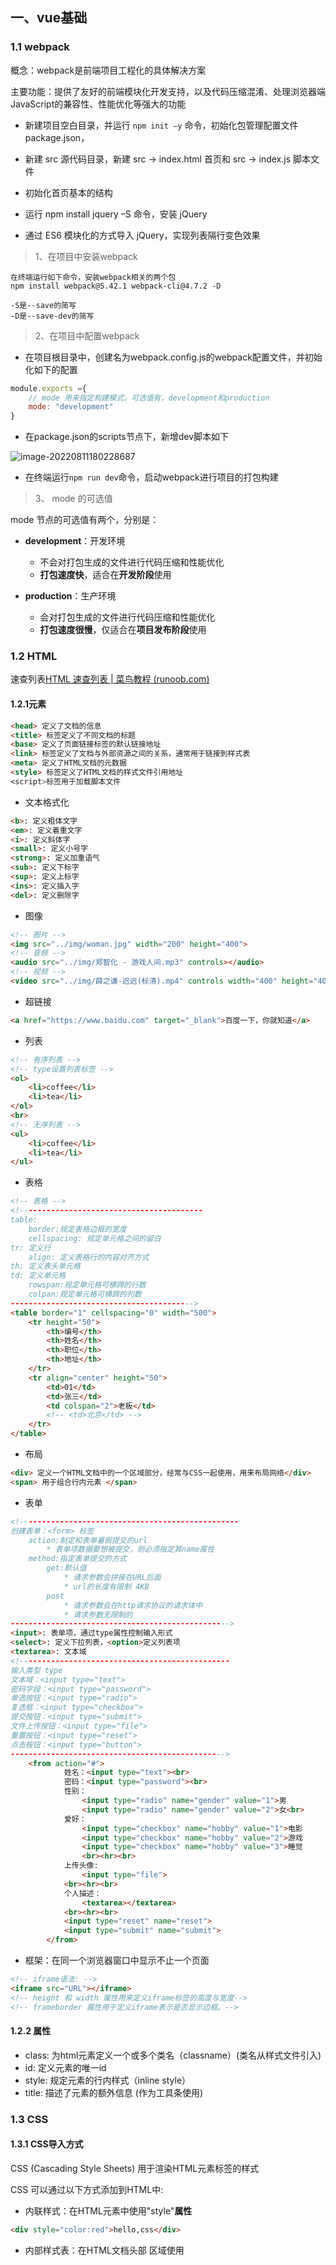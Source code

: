 ## 一、vue基础

### 1.1 webpack

概念：webpack是前端项目工程化的具体解决方案

主要功能：提供了友好的前端模块化开发支持，以及代码压缩混淆、处理浏览器端JavaScript的兼容性、性能优化等强大的功能

+ 新建项目空白目录，并运行 `npm init –y` 命令，初始化包管理配置文件 package.json，
+ 新建 src 源代码目录，新建 src -> index.html 首页和 src -> index.js 脚本文件

+ 初始化首页基本的结构
+ 运行 npm install jquery –S 命令，安装 jQuery
+ 通过 ES6 模块化的方式导入 jQuery，实现列表隔行变色效果

> 1、在项目中安装webpack

```
在终端运行如下命令，安装webpack相关的两个包
npm install webpack@5.42.1 webpack-cli@4.7.2 -D

-S是--save的简写
-D是--save-dev的简写
```

> 2、在项目中配置webpack

+ 在项目根目录中，创建名为webpack.config.js的webpack配置文件，并初始化如下的配置

```js
module.exports ={
    // mode 用来指定构建模式，可选值有，development和production
    mode: "development"
}
```

+ 在package.json的scripts节点下，新增dev脚本如下

![image-20220811180228687](E:\savefile\typora\image\image-20220811180228687.png)

+ 在终端运行`npm run dev`命令，启动webpack进行项目的打包构建

> 3、 mode 的可选值

mode 节点的可选值有两个，分别是：

+ **development**：开发环境
  + 不会对打包生成的文件进行代码压缩和性能优化
  + **打包速度快**，适合在**开发阶段**使用

+ **production**：生产环境
  + 会对打包生成的文件进行代码压缩和性能优化
  + **打包速度很慢**，仅适合在**项目发布阶段**使用

### 1.2 HTML

速查列表[HTML 速查列表 | 菜鸟教程 (runoob.com)](https://www.runoob.com/html/html-quicklist.html)

#### 1.2.1元素

```html
<head> 定义了文档的信息
<title> 标签定义了不同文档的标题
<base> 定义了页面链接标签的默认链接地址
<link> 标签定义了文档与外部资源之间的关系，通常用于链接到样式表
<meta> 定义了HTML文档的元数据
<style> 标签定义了HTML文档的样式文件引用地址
<script>标签用于加载脚本文件
```

+ 文本格式化

```html
<b>: 定义粗体文字
<em>: 定义着重文字
<i>: 定义斜体字
<small>: 定义小号字
<strong>: 定义加重语气
<sub>: 定义下标字
<sup>: 定义上标字
<ins>: 定义插入字
<del>: 定义删除字
```

+ 图像

```html
<!-- 图片 -->
<img src="../img/woman.jpg" width="200" height="400">
<!-- 音频 -->
<audio src="../img/郑智化 - 游戏人间.mp3" controls></audio>
<!-- 视频 -->
<video src="../img/薛之谦-迟迟(标清).mp4" controls width="400" height="400"></video>
```

+ 超链接

```html
<a href="https://www.baidu.com" target="_blank">百度一下，你就知道</a>
```

+ 列表

```html
<!-- 有序列表 -->
<!-- type设置列表标签 -->
<ol>
    <li>coffee</li>
    <li>tea</li>
</ol>
<br>
<!-- 无序列表 -->
<ul>
	<li>coffee</li>	
    <li>tea</li>
</ul>
```

+ 表格

```html
<!-- 表格 -->
<!-----------------------------------------
table:
    border:规定表格边框的宽度
    cellspacing: 规定单元格之间的留白
tr: 定义行
	align: 定义表格行的内容对齐方式
th: 定义表头单元格
td: 定义单元格
	rowspan:规定单元格可横跨的行数
	colpan:规定单元格可横跨的列数
----------------------------------------->
<table border="1" cellspacing="0" width="500">
    <tr height="50">
        <th>编号</th>
        <th>姓名</th>
        <th>职位</th>
        <th>地址</th>
    </tr>
    <tr align="center" height="50">
        <td>01</td>
        <td>张三</td>
        <td colspan="2">老板</td>
        <!-- <td>北京</td> -->
    </tr>
</table>
```

+ 布局

```html
<div> 定义一个HTML文档中的一个区域部分，经常与CSS一起使用，用来布局网络</div>
<span> 用于组合行内元素 </span>
```

+ 表单

```html
<!-------------------------------------------------
创建表单：<form> 标签
    action:制定和表单暑假提交的url
    	* 表单项数据要想被提交，则必须指定其name属性
    method:指定表单提交的方式
    	get:默认值
    		* 请求参数会拼接在URL后面
    		* url的长度有限制 4KB
    	post
    		* 请求参数会在http请求协议的请求体中
    		* 请求参数无限制的
------------------------------------------------->
<input>: 表单项，通过type属性控制输入形式
<select>: 定义下拉列表，<option>定义列表项
<textarea>: 文本域
<!-----------------------------------------------
输入类型 type
文本域：<input type="text"> 
密码字段：<input type="password">
单选按钮：<input type="radio">
复选框：<input type="checkbox">
提交按钮：<input type="submit"> 
文件上传按钮：<input type="file"> 
重置按钮：<input type="reset"> 
点击按钮：<input type="button"> 
------------------------------------------------>
    <from action="#"> 
            姓名：<input type="text"><br>
            密码：<input type="password"><br>
            性别：
                <input type="radio" name="gender" value="1">男
                <input type="radio" name="gender" value="2">女<br>
            爱好：
                <input type="checkbox" name="hobby" value="1">电影
                <input type="checkbox" name="hobby" value="2">游戏
                <input type="checkbox" name="hobby" value="3">睡觉
                <br><hr><br>
            上传头像: 
                <input type="file">
            <br><hr><br>
            个人描述：
                <textarea></textarea>
            <br><hr><br>
            <input type="reset" name="reset">
            <input type="submit" name="submit">
        </from>
```

+ 框架：在同一个浏览器窗口中显示不止一个页面

```html
<!-- iframe语法: -->
<iframe src="URL"></iframe>
<!-- height 和 width 属性用来定义iframe标签的高度与宽度-->
<!-- frameborder 属性用于定义iframe表示是否显示边框。-->
```

#### 1.2.2 属性

+ class: 为html元素定义一个或多个类名（classname）(类名从样式文件引入)
+ id: 定义元素的唯一id
+ style:  规定元素的行内样式（inline style）
+ title: 描述了元素的额外信息 (作为工具条使用)

### 1.3 CSS

#### 1.3.1 CSS导入方式

CSS (Cascading Style Sheets) 用于渲染HTML元素标签的样式

CSS 可以通过以下方式添加到HTML中:

- 内联样式：在HTML元素中使用"style"**属性**

```html
<div style="color:red">hello,css</div>
```

- 内部样式表：在HTML文档头部 <head> 区域使用<style> **元素** 来包含CSS

```html
<style>
    div{
        color: blue;
    }
</style>
```

- 外部样式表：使用外部 CSS **文件**

```html
<link href="../css/1.css" rel="stylesheet">

css文件
p{
    color: green;
}
```

#### 1.3.2 CSS 选择器

+ 元素选择器

```html
元素名称{color:red;}
---------------------------
div{color:red;}
```

+ id选择器

```html
#id属性值{color:red;}
---------------------------
#name{color:red;}

<div id="name">hello css2</div>
```

+ 类选择器class

```html
.class属性值{color:red;}
---------------------------
.cls{color:red;}

<div class="cls">hello css3</div>
```

#### 1.3.3 CSS属性

[如何添加 CSS (w3school.com.cn)](https://www.w3school.com.cn/css/css_shiyong.asp)

### 1.4 JavaScript

JavaScript是一门跨平台、面向对象的脚本语言，来控制网页行为，是网页能够交互

#### 1.4.1 JavaScript引入方式

+ 内部脚本

```javascript
<script>alert("hello")</script> 
```

+ 外部脚本

```javascript
<script src="../js/demo.js"></script>

demo.js
alert("helloworld")
```

#### 1.4.2 JavaScript基础语法

+ 书写语法

  +  区分大小写

  + 每行结尾的分号可有可无

  + 注释

    + 单行注释：//注释内容和
    + 多行注释：/* 注释内容 */

  + 大括号表示代码块

    ```
    if(count == 3){
    	alert(count);
    } 
    ```

+ 输出语句

  + 使用window.alert()写入井号狂

  + 使用document.write()写入HTML输出

  + 使用console.log()写入浏览器控制台

    ```
    window.alert("hello,js");
    document.write("hello,js");
    console.log("hello,js")
    ```

+ 变量

  + var关键字来声明变量，全局变量，可以重复定义
  + javascript是一门弱类型语言，变量可以存放不同类型的值
  + 变量名需要遵循的规则
    + 组成字符可以是任何字母、数字、下划线或美元符号$
    + 数字不能开头
    + 建议使用驼峰命名
  + let只在当前代码块中有效，且不允许重复定义
  + const声明一个只读的常量，一旦声明就不能改变

+ 数据类型

  + 原始类型

    + number：数字（整数、小数、NaN(Not a Number)）
    + string：字符、字符串、单双引号皆可
    + boolean：布尔
    + null：对象为空
    + undefined：当声明的变量未初始化时，该变量的默认值时undefined

  + 引用类型

  + 使用**typeof运算符**可以获取数据类型

    ```
    alert(typeof age)
    ```

+ 运算符

  + ```html
    ==：会进行类型转换
    1、判断类型是否一样，如果不一样，则进行类型转换
    2、再去比较其值
    ---------------------------------------------
    ===:全等于，不会进行类型转换
    1、判断类型是否一样，如果不一样，则直接返回false
    2、再去比较其值
    ---------------------------------------------
    类型转换：
    * 其他类型转为number
    	1、string: 按照字符串的字面值，转为数据，如果字面值不是数字，则转为NaN，一般使用parseInt
    	2、boolean: true为1，false为0
    * 其他类型转为boolean
    	1、number: 0和NaN转为false,其他转为true
    	2、string: 空字符串转为false，其他的字符串转为true
    	3、null: 转为false
    	4、undefined: 转为false
    ```

+ 流程控制语句

  + 和java一样

+ 函数

  + function关键词来定义函数

    ```html
    function functionName(参数1, 参数2){
    	要执行的代码
    }
    ---------------------------------------
    var functionName = function(参数1, 参数2){
    	要执行的代码
    }
    ---------------------------------------
    形式参数不需要类型
    返回值也不需要定义类型，可以在函数内部直接使用return返回即可
    ```

#### 1.4.3 JavaScript常用对象

1、Array

+ JavaScript Array对象用于定义数组


```
---定义---
var 变量名 = new Array(元素列表)  //方式一
var 变量名 = [元素列表]  //方式二
---访问---
arr[索引] = 值
```

+ 特点：JavaScript数组相当于java中的集合，**变长变类型**

+ 方法
  + push：添加元素
  + splice：删除元素

2、String

```
---定义---
var 变量名 = new String(s)  //方式一
var 变量名 = s  //方式二
---属性---
length: 字符串的长度
---方法---
charAt(): 返回在指定位置的字符
indexOf(): 检索字符串
```

3、自定义对象

```
var 对象名称 = {
	属性名称1: 属性值1,
	属性名称1: 属性值1,
	...
	函数名称: function(形参列表){}
	...
}
```

#### 1.4.4 BOM

+ Browser Object Model 浏览器对象模型
+ JavaScript 将浏览器的各个组成部分封装为对象
+ 组成：
+ Windows：浏览器窗口对象

  + 获取：直接使用window，其中window.可省略

```js
alert(): 显示带有一段消息和一个确认按钮的警告框
confirm(): 显示带有一段消息以及确认按钮和取消按钮的对话框
---------定时器---------------
setInterval(function, 毫秒值): 在一定的时间间隔后执行一个function, 循环执行
setTimeout(function, 毫秒值): 在一定的时间间隔后执行一个function, 只执行一次
```

+ Navigator：浏览器对象
+ Screen：屏幕对象
+ History：历史记录对象

  + 获取：

```js
window.history.方法();
history.方法();
-------------------------
back(): 加载history列表中的一个url
forward():加载history列表中的下一个url
```

+ Location：地址栏对象

  

```js
window.location.方法();
location.方法();
-------------------------
href: 设置或返回完整的URL 
```

#### 1.4.5 DOM

+ Document Object Model 文档对象模型
+ 将标记语言的各个组成部分封装为对象
  + Document：整个文档对象
  + Element：元素对象
  + Attribute：属性对象
  + Text：文本对象
  + Comment：注释对象 

1、获取Element

+ Element：元素对象
+ 获取：使用Document对象的方法来获取
  + getElementById：根据id属性值获取，返回一个Element对象
  + getElementsByTagName：根据标签名称获取，返回一个Element对象数组
  + getElementsByName：根据name属性值获取，返回一个Element对象数组
  + getElementsByClassName：根据class属性值获取，返回一个Element对象数组

#### 1.4.6 事件监听???

事件：HTML事件是发生在HTML元素上的“事情”，比如：

+ 按钮被点击
+ 鼠标移动到元素之上
+ 按下键盘按键

事件监听：JavaScript可以在事件被侦测到时执行代码

事件绑定有两种方式：

+ 方式一：通过HTML标签中的事件属性进行绑定

```js
<input type="button" onclick='on()'>
function on(){
	alert("我被点击了");
}
```

+ 方式二：通过DOM元素属性绑定

```js
<input type="button" id="btn">

document.getElementById("btn").onclick = function(){
    alert("我被点击了")
}
```

#### 1.4.7 表单验证

#### 1.4.8 正则表达式

### 1.5 vue的指令与过滤器

#### 1.5.1 指令

指令是vue为开发者提供的**模板语法**，用于辅助开发者渲染页面的基本结构

按照用途划分

+ 内容渲染指令
+ 属性绑定指令
+ 事件绑定指令
+ 双向绑定指令
+ 条件渲染指令
+ 列表渲染指令

#### 1.5.2 内容渲染指令

> 内容渲染指令用来赋值开发者渲染DOM元素的文本内容
>

+ **v-text**：会覆盖元素内部原有的内容；

+ **{{  }}**插值表达式：在实际开发中用的最多，只是内容的占位符，不会覆盖原有的内容；

+ **v-html**：可以把带有标签的字符串，渲染成真正的HTML内容。

```vue
<div id="app">
	<p v-text = "username"> </p>
    <p>性别：{{gender}}</p>
    <p v-html = "info"></p>
</div>
info:'<h4 style="color:red; font-weight:bold;">欢迎大家来学习</h4>'
```

#### 1.5.3 属性绑定指令

> 注意：差值表达式{{ }}只能用在元素的**内容节点**中，不能用在元素的属性节点中
>

+ v-bind：为元素属性动态绑定属性值

+ 在 vue 中，可以使用 `v-bind` 指令，为元素的属性动态绑定值；

+ v-bind简写是英文的`：`

在使用 v-bind 属性绑定期间，如果绑定内容需要进行动态拼接，则字符串外面应该包裹单引号，例如：

```vue
<div :title="'box'+ index">这是一个div</div>
```

#### 1.5.4 事件绑定指令

1、**v-on：绑定事件，可简写为@**

+ methods的作用：定义事件的处理函数

2、语法格式

```html
<button @click="add"></button>

methods:{
	add(){
	 	//如果在方法中要修改data中的数据，可以通过this访问到
		this.count += 1;
	}
}
```

+ 在绑定事件处理函数的时候，可以使用 `()` 来传参

3、$event的应用场景：如果默认的事件对象e被覆盖了，则可以手动传递一个

```vue
<button @click="add(3, $event)"></button>

methods:{
	add(n, e){
	 	//如果在方法中要修改data中的数据，可以通过this访问到
		this.count += n;
	}
}
```

4、事件修饰符

+ 在事件处理函数中调用 `event.preventDefault()` 或 `event.stopPropagation()` 是非常常见的需求。
+ vue提供了事件修饰符的概念，来辅助程序员更方便的对事件的出发进行控制

| 事件修饰符 | 说明                                                  |
| ---------- | ----------------------------------------------------- |
| .prevent   | 阻止默认行为(例如，组织a链接的跳转、组织表单的提交等) |
| .stop      | 阻止事件冒泡                                          |
| .capture   | 以捕获模式触发当前的事件处理函数                      |
| .once      | 绑定的事件只触发1次                                   |
| .self      | 只有在event.target是当前元素自身时触发事件处理函数    |

5、按键修饰符

```html
<input type="text" @keyup.esc="clearInput">

clearInput(e) {
    console.info("触发了clearInput方法");
    e.target.value="";
}
```

#### **1.5.6** 双向数据绑定指令

+ 在不操作DOM的情况下，快速获取表单数据 
+ v-model
+ v-model指令的专用修饰符

| 修饰符  | 作用                           | 实例                          |
| ------- | ------------------------------ | ----------------------------- |
| .number | 自动将用户的输入值转为数值类型 | <input v-model.number="age"/> |
| .trim   | 自动过滤用户输入的首位空白字符 | <input v-model.trim="msg"/>   |
| .lazy   | 在“change”时而非“input”时更新  | <input v-model.lazy="msg"/>   |

```html
<input type="text" v-model.number="h1">+<input type="text" v-model.number="h2">=<span>{{n1+n2}}</span>
```

#### 1.5.7 条件渲染指令

条件渲染指令用来复制开发者按需控制DOM的显示与隐藏

+ v-if
+ v-show

```html
<p v-if="flag">这是v-if渲染的指令</p>
<p v-show="flag">这是v-show渲染的指令</p>

flag:true
```

1、v-show的原理是：动态为元素添加或移除 `display: none`样式来实现元素的显示和隐藏

+ 如果要频繁的切换元素的显示状态，用v-show性能会更好

2、v-if的原理是：每次动态创建或移除元素，实现元素的显示和隐藏

+ 如果刚进入页面的时候，某些元素不需要被展示，而且后期这个元素很可能也不需要被显示出来，此时v-if性能更好

v-else必须和v-if配合使用

```html
<div v-if="score === 'A'">优秀</div>
<div v-else-if="score === 'B'">良好</div>
<div v-else-if="score === 'C'">及格</div>
<div v-else>差</div>
```

#### 1.5.8 列表渲染指令

列表渲染指令v-for，用来辅助开发者基于一个数组来循环渲染一个列表结构。v-for指令需要使用item in items形式的特殊语法。其中：

+ items是待循环的数组
+ item是被循环的每一项

```html
<ul>
	<li v-for="item in list">姓名是：{{item.name}}</li>
</ul>
```

v-for指令还支持一个可选的第二个参数，即当前项的索引，语法格式为(item, index) in items，

注意：v-for中的item和index都是形参，可以改变

```html
<table class="table table-bordered table-center table-hover table-striped">
    <thead>
        <th>索引</th>
        <th>ID</th>
        <th>姓名</th>
    </thead>
    <tbody>
        <tr v-for="(item,index) in list">
            <td>{{index}}</td>
            <td>{{item.id}}</td>
            <td>{{item.name}}</td>
        </tr>
    </tbody>
</table>
```

key值的注意事项

+ key的值只能是字符串或数字类型
+ key的值必须据唯一性
+ 建议把数据项id属性的值作为key的值
+ 使用index的值当作key的值没有任何意义（索引不具有唯一指向性）
+ 建议使用v-for指令时一定要制定key的值

#### 1.5.9 过滤器（vue2）

+ 过滤器Filters是vue为开发者提供的功能，常用于**文本的格式化**，用途：**插值表达式和v-bind属性绑定**

+ 过滤器应该被添加在JavaScript表达式的尾部，由“`管道符|`”进行调用

```html
<div id="app">
    <div>message:{{ message | capi }}</div>
</div>
<script>
    const vm = new Vue({
        el:'#app',
        data:{
            message:'hello, vue.js!'
        },
        // 过滤器函数，必须被定义到filters节点之下
        // 过滤器本质上是函数
        filters:{
            // 注意过滤器函数形参中的val,永远都是"管道符 | "前面的那个值
            capi(val){
                // 字符串由charAt方法，这个方法接受索引值，表示从字符串中把索引对应的字符，给取出来
                // console.log(val);
                const first = val.charAt(0).toUpperCase()
                // 字符串的slice方法，可以截取字符串，从指定索引往后截取
                const other = val.slice(1)
                // 强调；过滤器中一定要有一个返回值
                return first+other;
            }
        }

    })
</script>
```

+ 私有过滤器
+ 全局过滤器 
+ 在filters节点下定义的过滤器，成为”私有过滤器“，因为它只能在当前vm实例所控制的el区域内使用。如果希望在多个vue实例之间共享过滤器，可以如下定义：

```vue
// 使用Vue.filter()定义全局过滤器
Vue.filter('capi',function(str){
    const first = str.charAt(0).toUpperCase()
    const other = str.slice(1)
    return first;
})
```

+ 可连续调用多个过滤器

#### 1.5.10 侦听器

1、方法格式的侦听器

缺点1：无法在更进入页面的时候，自动触发

缺点2：如果侦听的是一个对象，如果对象中的属性发生了变化，不会发生变化

2、对象格式的侦听器

好处1：可以通过immediate选项，让侦听器自动触发

好处2：可以通过deep选项，让侦听器深度监听对象中每个属性的变化！！！

```vue
watch: {
    // 方法格式的侦听器
    username(newVal, oldVal){
    	console.log("新值："+newVal,"旧值："+ oldVal);
    },
    // 对象格式的侦听器
    username: {
        // 侦听器的处理函数
        handler(newVal, oldVal){
        	console.log("新值："+newVal,"旧值："+ oldVal);
        },
    	// immediate的作用是控制侦听器是否默认自动触发一次
    	immediate: true
	}
}
```

#### 1.5.11 计算属性???

+ ES6模板字符串

特点

+ 定义的时候要被定义成方法
+ 在使用计算属性的时候，当普通的属性使用即可

好处

+ 实现了代码的复用
+ 只要计算属性中依赖的数据源发生了变化，计算属性会重新开始求值！

```html
// 所有的计算属性，都要定义在computed节点下
// 计算属性在定义的时候，要定义成"方法格式"
computed: {
    // rgb作为一个计算属性，被定义成方法格式
    // 最终在这个方法中要返回一个生成好的rgb(x,x,x)的字符串
    rgb(){
    	return `rgb(${this.r},${this.g},${this.b})`
    }
}
```

## 二、深入组件

### 2.1 axios

> axios是一个专注于网络请求的库

[起步 | Axios 中文文档 | Axios 中文网 (axios-http.cn)](https://www.axios-http.cn/docs/intro)

#### 2.1.1 get请求

```js
axios({
    // 请求方式
    methods: 'GET',
    // 请求的地址
    url: 'http://localhost:8080/teachers',
    // URL中的查询参数
    params: {},
    // 请求体参数
    data: {}
}).then(function(result){
    console.log(result);
})
```

#### 2.1.2 post请求

```js
document.querySelector('#btnPost').addEventListener('click', async function () {
    // 如果调用某个方法的返回值是 Promise 实例，则前面可以添加 await！
    // await 只能用在被 async “修饰”的方法中
    const { data: res } = await axios({
        method: 'POST', 
        url: 'http://www.liulongbin.top:3006/api/post',
        data: {
            name: 'zs',
            age: 20
        }
    })

    console.log(res)
})
```

#### 2.1.3 直接使用get和post请求

```js
<button id="postInfo">发起post请求</button>
<button id="getInfo">发起get请求</button>
<script>
    document.querySelector('#postInfo').addEventListener('click', async function(){
    url = "http://localhost:8080/teachers"
    const { data:res } = await axios.post(url, {
        // 请求体数据
        // id : 1, name:'王栋', type:'语文', appraise:'优秀'
    })
    console.log(res)
})
document.querySelector('#getInfo').addEventListener('click', async function(){
    url = "http://localhost:8080/teachers"
    const { data:res } = await axios.get(url, {params: { id:1 }})
    console.log(res)
})
```

### 2.2 vue组件

#### 2.2.1 vue-cli安装

+ 简化了介于webpack创建工程化的Vue项目的过程

+ 在终端下运行如下的命令，创建指定名称的项目：

```bash
vue create 项目的名称
```

![image-20220815170216439](E:\savefile\typora\image\image-20220815170216439.png)

![image-20220815170632263](E:\savefile\typora\image\image-20220815170632263.png)

![image-20220815170712421](E:\savefile\typora\image\image-20220815170712421.png)

![image-20220815170744427](E:\savefile\typora\image\image-20220815170744427.png)

![image-20220815171053344](E:\savefile\typora\image\image-20220815171053344.png)

![image-20220815171506721](E:\savefile\typora\image\image-20220815171506721.png)

vue 项目中 src 目录的构成：

```js
assets 文件夹：存放项目中用到的静态资源文件，例如：css 样式表、图片资源
components 文件夹：程序员封装的、可复用的组件，都要放到 components 目录下
main.js 是项目的入口文件。整个项目的运行，要先执行 main.js
App.vue 是项目的根组件。
```

vue项目的运行流程：通过main.js把App.vue渲染到index.html的指定区域中

其中

+ App.vue 是项目的根组件，用来编写待渲染的模板结构
+ index.html 中需要预留一个el区域
+ main.js 把App.vue 渲染到了index.html所预留的区域中

组件化开发

+ 根据封装的思想，把页面上可重用的UI结构封装为组件，从而方面项目的开发和维护

vue组件的三个组成部分

+ template -> 组件的模板结构
+ script -> 组件的Javascript行为
+ style -> 组件的样式

#### 2.2.2 vue组件的关系

在使用时表示

> 1、注册私有子组件

+ 使用import语法导入需要的组件

```js
import Left from '@/components/Left.vue'
```

+ 使用components节点注册组件

```js
export default{
	components:{
		Left
	}
}
```

+ 以标签形式使用刚才的组件

```vue
<div class='box'>
	<Left></Left>
</div>
```

> 2、注册全局组件

+ 在vue项目的main.js入口文件中，通过Vue.component()方法，可以注册全局组件

```js
// 导入需要全局注册的组件 
import Count from '@/components/Count.vue'

// 参数1: 字符串格式, 表示组件的注册名称
// 参数2: 需要被全局注册的那个组件
Vue.component('MyCount',Count);
```

> 3、组件的props

+ props是组件的自定义属性，在封装通用组件的时候，合理地使用props可以极大地提高组件的复用性

```js
export default {
    // props是自定义属性，允许使用者通过自定义属性，为当前组件指定初始值
    // 自定义属性的名字，是封装者自定义的(只要名称合法即可)
    // props 中的数据，可以直接在模板结构中使用
    // props 的值是只读的
    props:['init'],
    data(){}
}
```

+ vue规定：组件中封装的自定义属性是指只读的，陈鼓学院不能直接修改props的值，否则会直接报错

![image-20220819172013652](E:\savefile\typora\image\image-20220819172013652.png)

+ props的default默认值

+ 在声明自定义属性时，可以通过default来定义属性的默认值。

```js
export default {
	props:{
        init: {
            // 用 default 属性来定义默认值
            default: 0,
            // init 的值类型必须是 Number 数字
            type: Number,
            // 必选项校验
            required: true
        }
    }
}
```

> 4、组件之间的样式冲突问题
>

默认情况下，写在.vue组件中的样式会全局生效，因此很容易造成**多个组件之间的样式冲突问题**

导致组件之间样式冲突的根本原因是：

+ 单页面应用程序中，所有组件的DOM结构，都是基于唯一的index.html页面进行呈现的
+ 每个组件中的样式，都会影响整个index.html页面中的DOM元素

#### 2.2.3 组件的生命周期???

生命周期是指一个组件从**创建运行到销毁**的整个阶段，**强调的是一个时间段**

**生命周期函数**：是由vue框架提供的内置函数，会伴随着组件的生命周期，**自动按次序执行**

### 2.3 路由

#### 2.3.1 基础知识

路由：Hash地址与组件之间的对应关系

前端路由的工作方式

+ 用户点击了页面上的路由链接
+ 导致了URL地址栏中的Hash值发生了变化
+ 前端路由监听了到Hash地址的变化
+ 前端路由把当前**Hash地址对应的组件**渲染到浏览器中

<img src="E:\savefile\typora\image\image-20220820105055626.png" alt="image-20220820105055626" style="zoom:80%;" />

#### 2.3.2 vue-router插件的基本用法

vue.js官方给出的路由解决方案，只能结合vue项目进行使用

1、在控制台中安装 vue-router 包

```
npm i vue-router@3.5.2 -S
```

2、创建路由模块

在src源代码目录下，新建router/index.js路由模块

```js
// 1、导入 Vue 和 VueRouter 的包
import Vue from "vue";
import VueRouter from "vue-router";

// 2、调用 Vue.use() 函数，把 VueRouter 安装为 Vue 的插件
Vue.use(VueRouter)

// 3、创建路由的实例对象
const router = new VueRouter()

// 4、向外共享路由的实例对象
export default router 
```

3、导入并挂在路由模块（在main.js中加入）

```js
import router from '@/router/index.js'

new Vue({
  render: h => h(App),

  // router: 路由的实例对象
  router,
}).$mount('#app')
```

4、声明路由链接和占位符

在 src/App.vue 组件中，使用 vue-router 提供的 <router-link>和<router-view>声明路由链接和占位符

```vue
<template>
    <div class="app-container">
        <h2>App2组件</h2>
        <router-link to="/home">首页</router-link>
        <router-link to="/movie">电影</router-link>
        <router-link to="/about">关于</router-link>
        <hr />
        <router-view></router-view>
    </div>
</template>
```

5、声明路由的匹配规则

在 src/router/index.js 路由模块中，通过 routes 数组声明路由的匹配规则。

```js
// 1、导入 Vue 和 VueRouter 的包
import Vue from "vue";
import VueRouter from "vue-router";
import home from '@/components/Home.vue'
import movie from '@/components/Movie.vue'
import about from '@/components/About.vue'

// 2、调用 Vue.use() 函数，把 VueRouter 安装为 Vue 的插件
// Vue.use() 函数的作用，就是来安装插件的
Vue.use(VueRouter)

// 3、创建路由的实例对象
const router = new VueRouter({
    // routes是一个数组，作用：定义“Hash地址”与组件之间的对应关系
    routes:[
        // 重定向路由规则
        {path:'/',redirect:'/home'},
        // 路由规则
        {path:'/home',component:home},
        // 需求：在movie组件中，希望根据id的值，展示对应电影的详细信息
        // 可以为路由规则开启 props 传参，从而方面的拿到动态参数的值
        {path:'/movie',component:movie}
    ],
})
```

一些概念：

+ 路由重定向：用户在访问地址 A 的时候，强制用户跳转到地址 C ，从而展示特定的组件页面。 通过路由规则的 redirect 属性，指定一个新的路由地址，可以很方便地设置路由的重定向：
+ 嵌套路由：通过路由实现组件的嵌套展示，叫做嵌套路由。
+ 声明子路由链接和子路由占位符。在 About.vue 组件中，声明 tab1 和 tab2 的子路由链接以及子路由占位符，在 src/router/index.js 路由模块中，导入需要的组件，并使用 children 属性声明子路由规则

``` js
// 1、导入 Vue 和 VueRouter 的包
import Vue from "vue";
import VueRouter from "vue-router";
import home from '@/components/Home.vue'
import movie from '@/components/Movie.vue'
import about from '@/components/About.vue'
import Tab1 from '@/components/tabs/Tab1.vue'
import Tab2 from '@/components/tabs/Tab2.vue'
import main from '@/components/Main.vue'
import login from '@/components/Login.vue'

// 2、调用 Vue.use() 函数，把 VueRouter 安装为 Vue 的插件
// Vue.use() 函数的作用，就是来安装插件的
Vue.use(VueRouter)

// 3、创建路由的实例对象
const router = new VueRouter({
    // routes是一个数组，作用：定义“Hash地址”与组件之间的对应关系
    routes:[
        // 重定向路由规则
        {path:'/',redirect:'/home'},
        // 路由规则
        {path:'/home',component:home},
        // 需求：在movie组件中，希望根据id的值，展示对应电影的详细信息
        // 可以为路由规则开启 props 传参，从而方面的拿到动态参数的值
        {path:'/movie/:mid',component:movie, props:true},
        {
            path:'/about',
            component: about,
            // redirect: '/about/tab1',
            children: [
                // 子路由规则
                // 通过children属性，嵌套使用子路由规则
                // 默认子路由：如果children数组中，某个路由规则的path值为空字符串，则这条路由规则，叫做“默认子路由”
                {path:'',component:Tab1},
                {path:'tab2',component:Tab2},
            ]
        },
        {path:'/login',component:login},
        {path:'/main',component:main}
    ],
})
```

### 2.4 动态组件

动态组件指的是动态切换组件的显示与隐藏

vue 提供了一个内置的组件，专门用来实现动态组件的渲染

```vue
// 1、导入需要使用的.vue组件
import Left from '@/components/Left.vue'
import Right from './components/Right.vue';

data(){
    return{
        // 当前要渲染的组件的名称 
        comName: 'Left',
    }
},

<!-- 通过is属性，动态指定要渲染的组件 -->
<!-- 1、component 标签是 vue 内置的，作用：组件的占位符 -->
<!-- 2、is属性的值，表示要渲染的组件的名字 -->
<!-- 3、is属性的值，应该是组件在 components 节点下的注册名称 -->
<component :is="comName"></component>
```

使用 **keep-alive** 保持状态：默认情况下，切换动态组件时无法保持组件的状态。此时可以使用 vue 内置的组件保持动态组件的状态。

```vue
<!-- keep-alive可以把内部的组件进行缓存，而不是销毁组件 -->
<!-- 在使用 keep-alive 的时候，可以通过 include 指定那些组件需要被缓存 -->
<!-- 或者，通过 exclude 属性指定那些组件不需要被缓存，但是不要同时使用 include 和 exclude 这两个属性 -->
<keep-alive include="Left,Right" exclude="">
    <component :is="comName"></component>
</keep-alive>
```

+ 当组件被缓存时，会自动触发组件的 deactivated 生命周期函数;

+ 当组件被激活时，会自动触发组件的 activated 生命周期函数;

```vue
created(){
	console.log("Left组件被创建了....")
},
destroyed(){
	console.log("Left组件被销毁了....")
},
<!-- 只有在keep-alive组件中和才会被使用 -->
activated(){
	console.log("Left组件被激活了：activated")
},
deactivated(){
	console.log("Left组件被缓存了：deactivated")
}
```

### 2.5 Vue生命周期

vue 生命周期指的是vue实例从创建到销毁的过程，即指从创建、初始化数据、编译模板、挂在DOM到渲染、更新到渲染、销毁等一系列过程，他主要分为八个阶段：创建前后、载入前后、更新前后、销毁前、销毁后以及一些特殊场景的生命周期。

| 生命周期      | 描述                               |
| ------------- | ---------------------------------- |
| beforeCreate  | 组件实例被创建之前                 |
| created       | 组件实例已经完全创建               |
| beforeMount   | 组件挂载之前                       |
| mounted       | 组件挂载到实例上去之后             |
| beforeUpdate  | 组件数据发生变化，更新之前         |
| updated       | 数据更新之后                       |
| beforeDestory | 组件实例销毁之前                   |
| destroyed     | 组件实例销毁之后                   |
| activated     | keep-alive 缓存的组件激活时        |
| deactivated   | keep-alive 缓存的组件停用时调用    |
| errorCaptured | 捕获一个来自子孙组件的错误时被调用 |

![组件生命周期图示](vue.assets/lifecycle.16e4c08e.png)

## 三、外部组件

### 3.1 echarts

```
// 导包
npm install echarts --save
// 全局引入
import * as echarts from "echarts";
Vue.prototype.$echarts = echarts;
```

1、legend：图例样式

```js
legend:{
    left:'center',
        textStyle:{
            color:'white',
        }
},
```

2、tooltip：背景框

```js
tooltip: {
    show: true,
        trigger: 'axis', // 鼠标悬浮会有竖线
        axisPointer: {
            type: 'cross'
         }
},
```

3、xAxis、yAxis

```js
// x轴文字的配置
axisLabel: { 
    show: true,
        textStyle: {
            color: "rgba(219,225,255,1)",
        }
},

// 去除图中的横线和竖线
splitLine:{
   show:false
}
```

4、toolbox：工具箱

```js
toolbox: { // 工具箱
    show: true,
        feature: {
            dataZoom: {
                yAxisIndex: 'none'
            },
                dataView: {
                    readOnly: false
                },
                    magicType: {
                        type: ['bar', 'line']
                    },
                        restore: {}
        }
},
```

